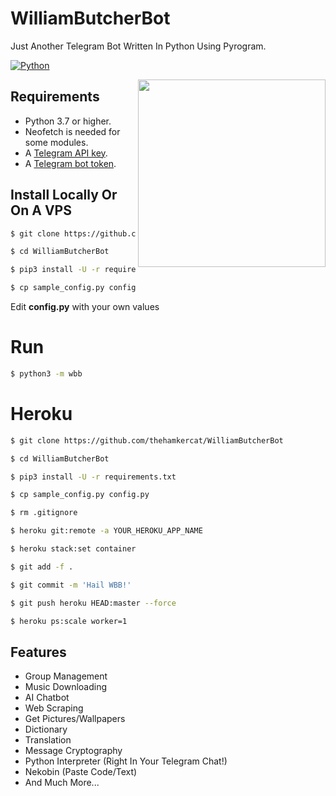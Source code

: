 # WilliamButcherBot
Just Another Telegram Bot Written In Python Using Pyrogram.

[![Python](http://forthebadge.com/images/badges/made-with-python.svg)](https://python.org)

<img src="https://static2.aniimg.com/upload/20170515/414/c/d/7/cd7EEF.jpg" width="300" align="right">

## Requirements

- Python 3.7 or higher.
- Neofetch is needed for some modules.
- A [Telegram API key](https://docs.pyrogram.org/intro/setup#api-keys).
- A [Telegram bot token](https://t.me/botfather).


## Install Locally Or On A VPS

```sh
$ git clone https://github.com/thehamkercat/WilliamButcherBot

$ cd WilliamButcherBot

$ pip3 install -U -r requirements.txt

$ cp sample_config.py config.py
```
Edit **config.py** with your own values

# Run
```sh
$ python3 -m wbb
```

# Heroku

```sh 
$ git clone https://github.com/thehamkercat/WilliamButcherBot

$ cd WilliamButcherBot

$ pip3 install -U -r requirements.txt

$ cp sample_config.py config.py

$ rm .gitignore

$ heroku git:remote -a YOUR_HEROKU_APP_NAME

$ heroku stack:set container

$ git add -f .

$ git commit -m 'Hail WBB!'

$ git push heroku HEAD:master --force

$ heroku ps:scale worker=1
```


## Features 

* Group Management
* Music Downloading 
* AI Chatbot
* Web Scraping 
* Get Pictures/Wallpapers  
* Dictionary
* Translation
* Message Cryptography 
* Python Interpreter (Right In Your Telegram Chat!)
* Nekobin (Paste Code/Text)
* And Much More...
